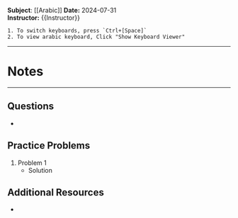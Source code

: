 **Subject**: [[Arabic]]
**Date:** 2024-07-31  
**Instructor:** {{Instructor}}

```ad-tip
1. To switch keyboards, press `Ctrl+[Space]`
2. To view arabic keyboard, Click "Show Keyboard Viewer"
```

---
# Notes




---
## Questions
- 
## Practice Problems 
1. Problem 1
	- Solution
## Additional Resources
- 
